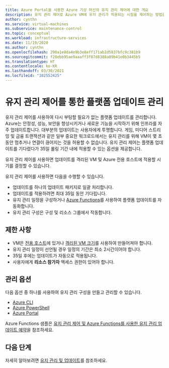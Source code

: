 ```yaml
---
title: Azure Portal을 사용한 Azure 가상 머신의 유지 관리 제어에 대한 개요
description: 유지 관리 제어로 Azure VM에 유지 관리가 적용되는 시점을 제어하는 방법을 알아봅니다.
author: cynthn
ms.service: virtual-machines
ms.subservice: maintenance-control
ms.topic: conceptual
ms.workload: infrastructure-services
ms.date: 11/19/2020
ms.author: cynthn
ms.openlocfilehash: 290a1e8da4e9b3e8eff171ab2d5837bfc9c381b9
ms.sourcegitcommit: f28ebb95ae9aaaff3f87d8388a09b41e0b3445b5
ms.translationtype: HT
ms.contentlocale: ko-KR
ms.lasthandoff: 03/30/2021
ms.locfileid: "102552425"
---
```

# <a name="managing-platform-updates-with-maintenance-control"></a>유지 관리 제어를 통한 플랫폼 업데이트 관리 

유지 관리 제어를 사용하여 다시 부팅할 필요가 없는 플랫폼 업데이트를 관리합니다. Azure는 안정성, 성능, 보안을 향상시키거나 새로운 기능을 시작하기 위해 인프라를 자주 업데이트합니다. 대부분의 업데이트는 사용자에게 투명합니다. 게임, 미디어 스트리밍 및 금융 트랜잭션과 같은 일부 중요한 워크로드에서는 유지 관리를 위해 VM이 몇 초 동안 멈추거나 연결이 끊어지는 것을 허용할 수 없습니다. 유지 관리 제어는 플랫폼 업데이트를 기다렸다가 35일 롤링 기간 내에 적용할 수 있는 옵션을 제공합니다. 

유지 관리 제어를 사용하면 업데이트를 격리된 VM 및 Azure 전용 호스트에 적용할 시기를 결정할 수 있습니다.

유지 관리 제어를 사용하면 다음을 수행할 수 있습니다.
- 업데이트를 하나의 업데이트 패키지로 일괄 처리합니다.
- 업데이트를 적용하려면 최대 35일 동안 기다립니다. 
- 유지 관리 일정을 구성하거나 [Azure Functions](https://github.com/Azure/azure-docs-powershell-samples/tree/master/maintenance-auto-scheduler)를 사용하여 플랫폼 업데이트를 자동화합니다.
- 유지 관리 구성은 구성 및 리소스 그룹에서 작동합니다. 

## <a name="limitations"></a>제한 사항

- VM은 [전용 호스트](./dedicated-hosts.md)에 있거나 [격리된 VM 크기](isolation.md)를 사용하여 만들어져야 합니다.
- 유지 관리 일정이 선언될 경우 일정의 기간은 최소 2시간이어야 합니다.
- 35일 후에는 업데이트가 자동으로 적용됩니다.
- 사용자에게 **리소스 참가자** 액세스 권한이 있어야 합니다.

## <a name="management-options"></a>관리 옵션

다음 옵션 중 하나를 사용하여 유지 관리 구성을 만들고 관리할 수 있습니다.

- [Azure CLI](maintenance-control-cli.md)
- [Azure PowerShell](maintenance-control-powershell.md)
- [Azure Portal](maintenance-control-portal.md)

Azure Functions 샘플은 [유지 관리 제어 및 Azure Functions를 사용한 유지 관리 업데이트 예약](https://github.com/Azure/azure-docs-powershell-samples/tree/master/maintenance-auto-scheduler)을 참조하세요.

## <a name="next-steps"></a>다음 단계

자세히 알아보려면 [유지 관리 및 업데이트](maintenance-and-updates.md)를 참조하세요.
